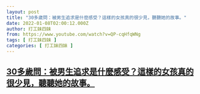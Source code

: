 ```yaml
---
layout: post
title: "30多歲問：被男生追求是什麼感受？這樣的女孩真的很少見，聽聽她的故事。"
date: 2022-01-08T02:00:12.000Z
author: 打工妹四妹
from: https://www.youtube.com/watch?v=QP-cqHfqWNg
tags: [ 打工妹四妹 ]
categories: [ 打工妹四妹 ]
---
```

<!--1641607212000-->
[30多歲問：被男生追求是什麼感受？這樣的女孩真的很少見，聽聽她的故事。](https://www.youtube.com/watch?v=QP-cqHfqWNg)
------

<div>

</div>
